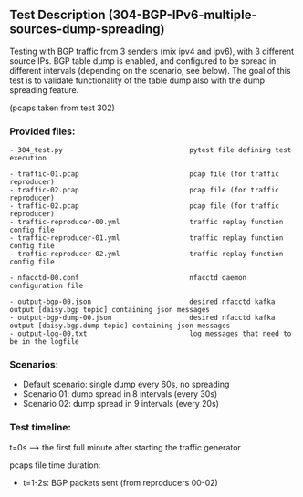 ## Test Description (304-BGP-IPv6-multiple-sources-dump-spreading)

Testing with BGP traffic from 3 senders (mix ipv4 and ipv6), with 3 different source IPs. 
BGP table dump is enabled, and configured to be spread in different intervals (depending on the scenario, see below). 
The goal of this test is to validate functionality of the table dump also with the dump spreading feature.

(pcaps taken from test 302)

### Provided files:
```
- 304_test.py                               pytest file defining test execution

- traffic-01.pcap                           pcap file (for traffic reproducer)
- traffic-02.pcap                           pcap file (for traffic reproducer)
- traffic-02.pcap                           pcap file (for traffic reproducer)
- traffic-reproducer-00.yml                 traffic replay function config file
- traffic-reproducer-01.yml                 traffic replay function config file
- traffic-reproducer-02.yml                 traffic replay function config file

- nfacctd-00.conf                           nfacctd daemon configuration file

- output-bgp-00.json                        desired nfacctd kafka output [daisy.bgp topic] containing json messages
- output-bgp-dump-00.json                   desired nfacctd kafka output [daisy.bgp.dump topic] containing json messages
- output-log-00.txt                         log messages that need to be in the logfile
```

### Scenarios:

- Default scenario: single dump every 60s, no spreading
- Scenario 01: dump spread in 8 intervals (every 30s)
- Scenario 02: dump spread in 9 intervals (every 20s)

### Test timeline:

t=0s --> the first full minute after starting the traffic generator

pcaps file time duration: 
- t=1-2s: BGP packets sent (from reproducers 00-02)
